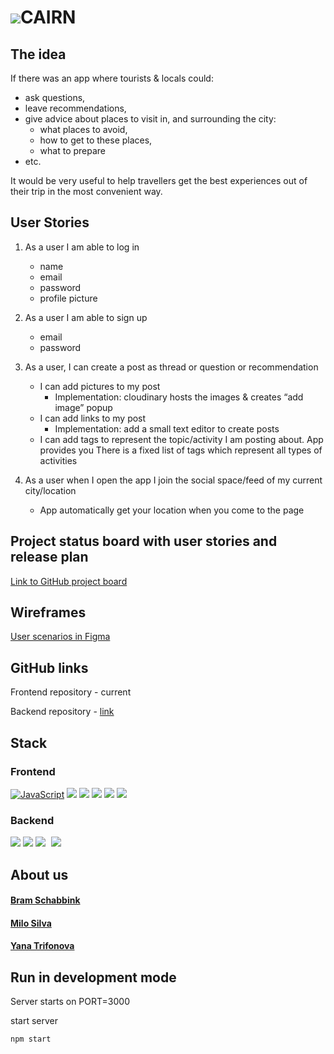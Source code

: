 # <img src="https://raw.githubusercontent.com/brambrulant/standort-frontend/development/public/favicon.ico">CAIRN


## The idea

If there was an app where tourists & locals could:

- ask questions,
- leave recommendations,
- give advice about places to visit in, and surrounding the city:
    - what places to avoid,
    - how to get to these places,
    - what to prepare
- etc.

It would be very useful to help travellers get the best experiences out of their trip in the most convenient way.

## User Stories

1. As a user I am able to log in
    - name
    - email
    - password
    - profile picture
2. As a user I am able to sign up
    - email
    - password
3. As a user, I can create a post as thread or question or recommendation
    - I can add pictures to my post
        - Implementation: cloudinary hosts the images & creates “add image” popup
    - I can add links to my post
        - Implementation:
          add a small text editor to create posts
    - I can add tags to represent the topic/activity I am posting about. App provides you There is a fixed list of tags
      which represent all types of activities

4. As a user when I open the app I join the social space/feed of my current city/location
    - App automatically get your location when you come to the page

## Project status board with user stories and release plan

[Link to GitHub project board](https://github.com/brambrulant/standort-frontend/projects/1)

## Wireframes

[User scenarios in Figma](https://www.figma.com/file/eo9Ja9TiFeVikox5KNDipI/LocationAppie?node-id=0%3A1)

## GitHub links

Frontend repository - current

Backend repository - [link](https://github.com/Mr0cket/standort-backend)

## Stack

### Frontend

<a href="https://www.javascript.com/"><img src="https://img.icons8.com/color/48/000000/javascript.png" alt="JavaScript"></a>
<a href="https://www.w3.org/html/"><img src="https://img.icons8.com/color/48/000000/html-5.png"/></a>
<a href="https://www.w3.org/TR/CSS/#css"><img src="https://img.icons8.com/color/48/000000/css3.png"/></a>
<a href="https://reactjs.org/"><img src="https://img.icons8.com/officel/40/000000/react.png"/></a>
<a href="https://redux.js.org/"><img src="https://img.icons8.com/color/48/000000/redux.png"/></a>
<a href="https://material-ui.com/"><img src="https://img.icons8.com/color/48/000000/material-ui.png"/></a>

### Backend

<a href="https://nodejs.dev/"><img src="https://img.icons8.com/color/48/000000/nodejs.png"/></a>
<a href="https://expressjs.com/"><img src="https://i.ibb.co/QCxVyFH/express-3-1.png"/></a>
<a href="https://www.postgresql.org/"><img style="margin-right:5px"  src="https://img.icons8.com/color/48/000000/postgreesql.png"/></a>
<a href="https://sequelize.org/"><img src="https://i.ibb.co/LQtSfMw/seq-1.png"/></a>

## About us

#### <a href="https://github.com/brambrulant">Bram Schabbink</a>
#### <a href="https://github.com/Mr0cket">Milo Silva</a>
#### <a href="https://github.com/YanaTrifonova">Yana Trifonova</a>

## Run in development mode

Server starts on PORT=3000

start server

```
npm start
```
